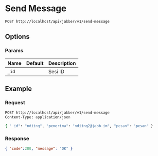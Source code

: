 # Send Message

<!--
@category Common
-->

```bash
POST http://localhost/api/jabber/v1/send-message
```

## Options

### Params

Name | Default | Description
--- | --- | ---
`_id` |  | Sesi ID

## Example

### Request

```bash
POST http://localhost/api/jabber/v1/send-message
Content-Type: application/json

{ "_id": "ndiing", "penerima": "ndiing2@jabb.im", "pesan": "pesan" }
```

### Response

```json
{ "code":200, "message": "OK" }
```
